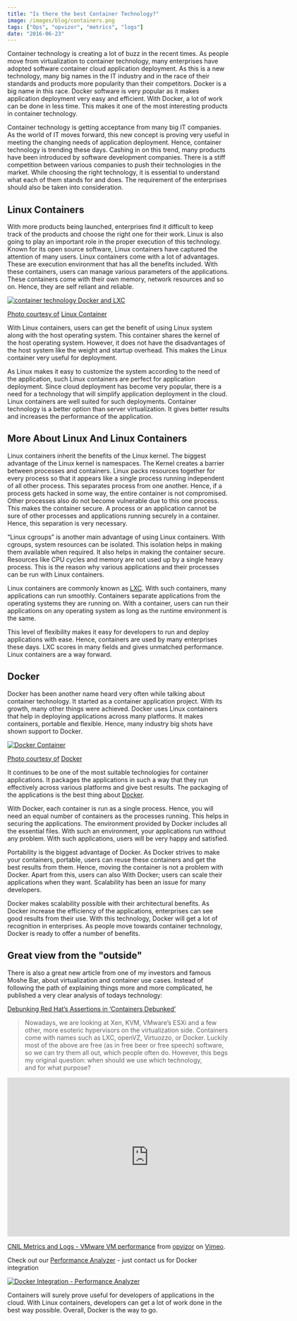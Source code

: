 ```yaml
---
title: "Is there the best Container Technology?"
image: /images/blog/containers.png
tags: ["Ops", "opvizor", "metrics", "logs"]
date: "2016-06-23"
---
```


Container technology is creating a lot of buzz in the recent times. As people move from virtualization to container technology, many enterprises have adopted software container cloud application deployment. As this is a new technology, many big names in the IT industry and in the race of their standards and products more popularity than their competitors. Docker is a big name in this race. Docker software is very popular as it makes application deployment very easy and efficient. With Docker, a lot of work can be done in less time. This makes it one of the most interesting products in container technology.

Container technology is getting acceptance from many big IT companies. As the world of IT moves forward, this new concept is proving very useful in meeting the changing needs of application deployment. Hence, container technology is trending these days. Cashing in on this trend, many products have been introduced by software development companies. There is a stiff competition between various companies to push their technologies in the market. While choosing the right technology, it is essential to understand what each of them stands for and does. The requirement of the enterprises should also be taken into consideration.

## **Linux Containers**

With more products being launched, enterprises find it difficult to keep track of the products and choose the right one for their work. Linux is also going to play an important role in the proper execution of this technology. Known for its open source software, Linux containers have captured the attention of many users. Linux containers come with a lot of advantages. These are execution environment that has all the benefits included. With these containers, users can manage various parameters of the applications. These containers come with their own memory, network resources and so on. Hence, they are self reliant and reliable.

[![container technology Docker and LXC](/images/blog/containers.png)](https://linuxcontainers.org)

[](https://linuxcontainers.org)

[Photo courtesy of](https://linuxcontainers.org) [Linux Container](https://linuxcontainers.org)

With Linux containers, users can get the benefit of using Linux system along with the host operating system. This container shares the kernel of the host operating system. However, it does not have the disadvantages of the host system like the weight and startup overhead. This makes the Linux container very useful for deployment.

As Linux makes it easy to customize the system according to the need of the application, such Linux containers are perfect for application deployment. Since cloud deployment has become very popular, there is a need for a technology that will simplify application deployment in the cloud. Linux containers are well suited for such deployments. Container technology is a better option than server virtualization. It gives better results and increases the performance of the application.

## **More About Linux And Linux Containers**

Linux containers inherit the benefits of the Linux kernel. The biggest advantage of the Linux kernel is namespaces. The Kernel creates a barrier between processes and containers. Linux packs resources together for every process so that it appears like a single process running independent of all other process. This separates process from one another. Hence, if a process gets hacked in some way, the entire container is not compromised. Other processes also do not become vulnerable due to this one process. This makes the container secure. A process or an application cannot be sure of other processes and applications running securely in a container. Hence, this separation is very necessary.

“Linux cgroups” is another main advantage of using Linux containers. With cgroups, system resources can be isolated. This isolation helps in making them available when required. It also helps in making the container secure. Resources like CPU cycles and memory are not used up by a single heavy process. This is the reason why various applications and their processes can be run with Linux containers.

Linux containers are commonly known as [LXC](https://linuxcontainers.org). With such containers, many applications can run smoothly. Containers separate applications from the operating systems they are running on. With a container, users can run their applications on any operating system as long as the runtime environment is the same. 

This level of flexibility makes it easy for developers to run and deploy applications with ease. Hence, containers are used by many enterprises these days. LXC scores in many fields and gives unmatched performance. Linux containers are a way forward.

## **Docker**

Docker has been another name heard very often while talking about container technology. It started as a container application project. With its growth, many other things were achieved. Docker uses Linux containers that help in deploying applications across many platforms. It makes containers, portable and flexible. Hence, many industry big shots have shown support to Docker. 

[![Docker Container](/images/blog/Engine.png)](https://www.docker.com/products/docker-engine)

[](https://www.docker.com/products/docker-engine)

[Photo courtesy of](https://www.docker.com/products/docker-engine) [Docker](https://www.docker.com/products/docker-engine)

It continues to be one of the most suitable technologies for container applications. It packages the applications in such a way that they run effectively across various platforms and give best results. The packaging of the applications is the best thing about [Docker](http://www.docker.com).

With Docker, each container is run as a single process. Hence, you will need an equal number of containers as the processes running. This helps in securing the applications. The environment provided by Docker includes all the essential files. With such an environment, your applications run without any problem. With such applications, users will be very happy and satisfied.

Portability is the biggest advantage of Docker. As Docker strives to make your containers, portable, users can reuse these containers and get the best results from them. Hence, moving the container is not a problem with Docker. Apart from this, users can also With Docker; users can scale their applications when they want. Scalability has been an issue for many developers. 

Docker makes scalability possible with their architectural benefits. As Docker increase the efficiency of the applications, enterprises can see good results from their use. With this technology, Docker will get a lot of recognition in enterprises. As people move towards container technology, Docker is ready to offer a number of benefits. 

## Great view from the "outside"

There is also a great new article from one of my investors and famous Moshe Bar, about virtualization and container use cases. Instead of following the path of explaining things more and more complicated, he published a very clear analysis of todays technology: 

[Debunking Red Hat’s Assertions in ‘Containers Debunked’](http://www.atlantic.vc/debunking-red-hats-assertions-in-containers-debunked/)

> Nowadays, we are looking at Xen, KVM, VMware’s ESXi and a few other, more esoteric hypervisors on the virtualization side. Containers come with names such as LXC, openVZ, Virtuozzo, or Docker. Luckily most of the above are free (as in free beer or free speech) software, so we can try them all out, which people often do. However, this begs my original question: when should we use which technology, and for what purpose?

<iframe src="https://player.vimeo.com/video/165686351" width="640" height="360" frameborder="0" webkitallowfullscreen mozallowfullscreen="" allowfullscreen=""></iframe>

[CNIL Metrics and Logs - VMware VM performance](https://vimeo.com/165686351) from [opvizor](https://vimeo.com/opvizor) on [Vimeo](https://vimeo.com).

Check out our [Performance Analyzer](http://try.opvizor.com/perfanalyzer/) - just contact us for Docker integration

[![Docker Integration - Performance Analyzer](/images/blog/docker_overview.png)](https://www.opvizor.com/paintegration/docker-container/)

Containers will surely prove useful for developers of applications in the cloud. With Linux containers, developers can get a lot of work done in the best way possible. Overall, Docker is the way to go.
